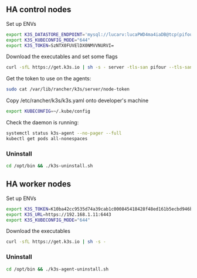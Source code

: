 ## HA control nodes  
Set up ENVs  
``` bash
export K3S_DATASTORE_ENDPOINT='mysql://lucarv:lucaPWD4ma4iaDB@tcp(pifour:3306)/' 
export K3S_KUBECONFIG_MODE="644" 
export K3S_TOKEN=SzNTX0FUVElDX0NMVVNURVI= 
```
Download the executables and set some flags  
``` bash
curl -sfL https://get.k3s.io | sh -s - server -tls-san pifour --tls-san 192.168.1.11 --disable traefik --disable servicelb --node-taint CriticalAddonsOnly=true:NoExecute 
```
  
Get the token to use on the agents:  
``` bash
sudo cat /var/lib/rancher/k3s/server/node-token
```  
Copy /etc/rancher/k3s/k3s.yaml onto developer's machine  
``` bash
export KUBECONFIG=~/.kube/config  
```  
  
Check the daemon is running:  
``` bash
systemctl status k3s-agent --no-pager --full  
kubectl get pods all-nonespaces  
```
 
### Uninstall 
``` bash
cd /opt/bin && ./k3s-uninstall.sh 
```
  
  
## HA worker nodes  
Set up ENVs  
``` bash
export K3S_TOKEN=K10ba42cc9535d74a39cab1c000845418428f48ed161b5ecbd946bf7761a9a9ffe2::server:SzNTX0FUVElDX0NMVVNURVI= 
export K3S_URL=https://192.168.1.11:6443 
export K3S_KUBECONFIG_MODE="644" 
``` 
  
Download the executables   
``` bash
curl -sfL https://get.k3s.io | sh -s -   
``` 
  
### Uninstall 
``` bash
cd /opt/bin && ./k3s-agent-uninstall.sh 
```






